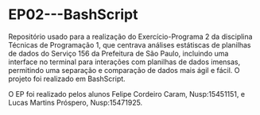 # EP02---BashScript

Repositório usado para a realização do Exercício-Programa 2 da disciplina Técnicas de Programação 1, que centrava análises estátiscas de planilhas de dados do Serviço 156 da Prefeitura de São Paulo, incluindo uma interface no terminal para interações com planilhas de dados imensas, permitindo uma separação e comparação de dados mais ágil e fácil. O projeto foi realizado em BashScript.

O EP foi realizado pelos alunos Felipe Cordeiro Caram, Nusp:15451151, e Lucas Martins Próspero, Nusp:15471925.
